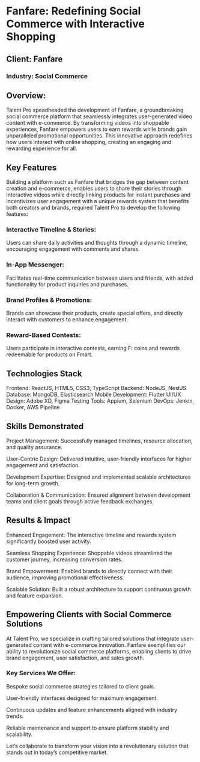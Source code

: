 # Fanfare: Redefining Social Commerce with Interactive Shopping
## Client: Fanfare
### Industry: Social Commerce

## Overview:
Talent Pro speadheaded the development of Fanfare, a groundbreaking social commerce platform that seamlessly integrates user-generated video content with e-commerce. By transforming videos into shoppable experiences, Fanfare empowers users to earn rewards while brands gain unparalleled promotional opportunities. This innovative approach redefines how users interact with online shopping, creating an engaging and rewarding experience for all.

## Key Features
Building a platform such as Fanfare that bridges the gap between content creation and e-commerce, enables users to share their stories through interactive videos while directly linking products for instant purchases and incentivizes user engagement with a unique rewards system that benefits both creators and brands, required Talent Pro to develop the following features:

### Interactive Timeline & Stories:
Users can share daily activities and thoughts through a dynamic timeline, encouraging engagement with comments and shares.

### In-App Messenger:
Facilitates real-time communication between users and friends, with added functionality for product inquiries and purchases.

### Brand Profiles & Promotions:
Brands can showcase their products, create special offers, and directly interact with customers to enhance engagement.

### Reward-Based Contests:
Users participate in interactive contests, earning F: coins and rewards redeemable for products on Fmart.

## Technologies Stack
Frontend: ReactJS, HTML5, CSS3, TypeScript
Backend: NodeJS, NestJS
Database: MongoDB, Elasticsearch
Mobile Development: Flutter
UI/UX Design: Adobe XD, Figma
Testing Tools: Appium, Selenium
DevOps: Jenkin, Docker, AWS Pipeline

## Skills Demonstrated
Project Management: Successfully managed timelines, resource allocation, and quality assurance.

User-Centric Design: Delivered intuitive, user-friendly interfaces for higher engagement and satisfaction.

Development Expertise: Designed and implemented scalable architectures for long-term growth.

Collaboration & Communication: Ensured alignment between development teams and client goals through active feedback exchanges.

## Results & Impact
Enhanced Engagement: The interactive timeline and rewards system significantly boosted user activity.

Seamless Shopping Experience: Shoppable videos streamlined the customer journey, increasing conversion rates.

Brand Empowerment: Enabled brands to directly connect with their audience, improving promotional effectiveness.

Scalable Solution: Built a robust architecture to support continuous growth and feature expansion.

## Empowering Clients with Social Commerce Solutions
At Talent Pro, we specialize in crafting tailored solutions that integrate user-generated content with e-commerce innovation. Fanfare exemplifies our ability to revolutionize social commerce platforms, enabling clients to drive brand engagement, user satisfaction, and sales growth.

### Key Services We Offer:

Bespoke social commerce strategies tailored to client goals.

User-friendly interfaces designed for maximum engagement.

Continuous updates and feature enhancements aligned with industry trends.

Reliable maintenance and support to ensure platform stability and scalability.

Let’s collaborate to transform your vision into a revolutionary solution that stands out in today’s competitive market.

